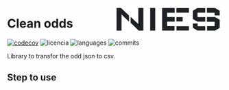 <a href="https://www.nies.futbol/"><img
src="https://github.com/nepito/world_cup_semis/blob/develop/img/logo.jpeg" align="right" width="256"
/></a>

# Clean odds
[![codecov](https://codecov.io/gh/niesfutbol/clean_odds/graph/badge.svg?token=83MS0KCKCU)](https://codecov.io/gh/niesfutbol/clean_odds)
![licencia](https://img.shields.io/github/license/niesfutbol/clean_odds)
![languages](https://img.shields.io/github/languages/top/niesfutbol/clean_odds)
![commits](https://img.shields.io/github/commit-activity/y/niesfutbol/clean_odds)

Library to transfor the odd json to csv.

## Step to use


